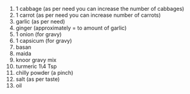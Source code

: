  1. 1 cabbage (as per need you can increase the number of cabbages)
 2.  1 carrot (as per need you can increase number of carrots)
 3. garlic (as per need)
 4. ginger  (approximately = to amount of garlic)
 5. 1 onion (for gravy)
 6. 1 capsicum (for gravy)
 7. basan 
 8. maida 
 9. knoor gravy mix 
 10. turmeric 1\4 Tsp 
 11. chilly powder (a pinch)
 12. salt (as per taste)
 13. oil 
